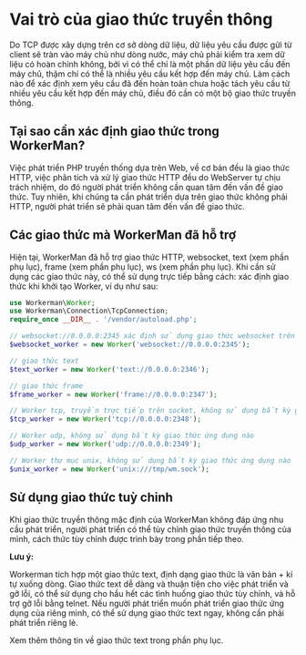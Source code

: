 # Vai trò của giao thức truyền thông
Do TCP được xây dựng trên cơ sở dòng dữ liệu, dữ liệu yêu cầu được gửi từ client sẽ tràn vào máy chủ như dòng nước, máy chủ phải kiểm tra xem dữ liệu có hoàn chỉnh không, bởi vì có thể chỉ là một phần dữ liệu yêu cầu đến máy chủ, thậm chí có thể là nhiều yêu cầu kết hợp đến máy chủ. Làm cách nào để xác định xem yêu cầu đã đến hoàn toàn chưa hoặc tách yêu cầu từ nhiều yêu cầu kết hợp đến máy chủ, điều đó cần có một bộ giao thức truyền thông.

## Tại sao cần xác định giao thức trong WorkerMan?

Việc phát triển PHP truyền thống dựa trên Web, về cơ bản đều là giao thức HTTP, việc phân tích và xử lý giao thức HTTP đều do WebServer tự chịu trách nhiệm, do đó người phát triển không cần quan tâm đến vấn đề giao thức. Tuy nhiên, khi chúng ta cần phát triển dựa trên giao thức không phải HTTP, người phát triển sẽ phải quan tâm đến vấn đề giao thức.

## Các giao thức mà WorkerMan đã hỗ trợ
Hiện tại, WorkerMan đã hỗ trợ giao thức HTTP, websocket, text (xem phần phụ lục), frame (xem phần phụ lục), ws (xem phần phụ lục). Khi cần sử dụng các giao thức này, có thể sử dụng trực tiếp bằng cách: xác định giao thức khi khởi tạo Worker, ví dụ như sau:
```php
use Workerman\Worker;
use Workerman\Connection\TcpConnection;
require_once __DIR__ . '/vendor/autoload.php';

// websocket://0.0.0.0:2345 xác định sử dụng giao thức websocket trên cổng 2345
$websocket_worker = new Worker('websocket://0.0.0.0:2345');

// giao thức text
$text_worker = new Worker('text://0.0.0.0:2346');

// giao thức frame
$frame_worker = new Worker('frame://0.0.0.0:2347');

// Worker tcp, truyền trực tiếp trên socket, không sử dụng bất kỳ giao thức ứng dụng nào
$tcp_worker = new Worker('tcp://0.0.0.0:2348');

// Worker udp, không sử dụng bất kỳ giao thức ứng dụng nào
$udp_worker = new Worker('udp://0.0.0.0:2349');

// Worker thư mục unix, không sử dụng bất kỳ giao thức ứng dụng nào
$unix_worker = new Worker('unix:///tmp/wm.sock');

```

## Sử dụng giao thức tuỳ chỉnh
Khi giao thức truyền thông mặc định của WorkerMan không đáp ứng nhu cầu phát triển, người phát triển có thể tùy chỉnh giao thức truyền thông của mình, cách thức tùy chỉnh được trình bày trong phần tiếp theo.

**Lưu ý:**

Workerman tích hợp một giao thức text, định dạng giao thức là văn bản + kí tự xuống dòng. Giao thức text dễ dàng và thuận tiện cho việc phát triển và gỡ lỗi, có thể sử dụng cho hầu hết các tình huống giao thức tùy chỉnh, và hỗ trợ gỡ lỗi bằng telnet. Nếu người phát triển muốn phát triển giao thức ứng dụng của riêng mình, có thể sử dụng giao thức text ngay, không cần phải phát triển riêng lẻ.

Xem thêm thông tin về giao thức text trong phần phụ lục.
